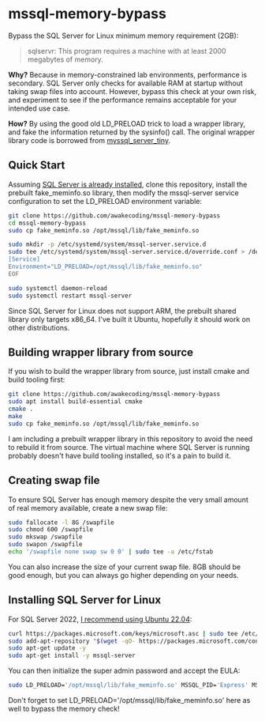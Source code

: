 # mssql-memory-bypass

Bypass the SQL Server for Linux minimum memory requirement (2GB):

> sqlservr: This program requires a machine with at least 2000 megabytes of memory.

**Why?** Because in memory-constrained lab environments, performance is secondary. SQL Server only checks for available RAM at startup without taking swap files into account. However, bypass this check at your own risk, and experiment to see if the performance remains acceptable for your intended use case.

**How?** By using the good old LD_PRELOAD trick to load a wrapper library, and fake the information returned by the sysinfo() call. The original wrapper library code is borrowed from [myssql_server_tiny](https://github.com/justin2004/mssql_server_tiny).

## Quick Start

Assuming [SQL Server is already installed](https://learn.microsoft.com/en-us/sql/linux/sql-server-linux-setup?view=sql-server-ver16), clone this repository, install the prebuilt fake_meminfo.so library, then modify the mssql-server service configuration to set the LD_PRELOAD environment variable:

```bash
git clone https://github.com/awakecoding/mssql-memory-bypass
cd mssql-memory-bypass
sudo cp fake_meminfo.so /opt/mssql/lib/fake_meminfo.so

sudo mkdir -p /etc/systemd/system/mssql-server.service.d
sudo tee /etc/systemd/system/mssql-server.service.d/override.conf > /dev/null <<EOF
[Service]
Environment="LD_PRELOAD=/opt/mssql/lib/fake_meminfo.so"
EOF

sudo systemctl daemon-reload
sudo systemctl restart mssql-server
```

Since SQL Server for Linux does not support ARM, the prebuilt shared library only targets x86_64. I've built it Ubuntu, hopefully it should work on other distributions.

## Building wrapper library from source

If you wish to build the wrapper library from source, just install cmake and build tooling first:

```bash
git clone https://github.com/awakecoding/mssql-memory-bypass
sudo apt install build-essential cmake
cmake .
make
sudo cp fake_meminfo.so /opt/mssql/lib/fake_meminfo.so
```

I am including a prebuilt wrapper library in this repository to avoid the need to rebuild it from source. The virtual machine where SQL Server is running probably doesn't have build tooling installed, so it's a pain to build it.

## Creating swap file

To ensure SQL Server has enough memory despite the very small amount of real memory available, create a new swap file:

```bash
sudo fallocate -l 8G /swapfile
sudo chmod 600 /swapfile
sudo mkswap /swapfile
sudo swapon /swapfile
echo '/swapfile none swap sw 0 0' | sudo tee -a /etc/fstab
```

You can also increase the size of your current swap file. 8GB should be good enough, but you can always go higher depending on your needs.

## Installing SQL Server for Linux

For SQL Server 2022, [I recommend using Ubuntu 22.04](https://learn.microsoft.com/en-us/sql/linux/quickstart-install-connect-ubuntu?view=sql-server-ver16&tabs=ubuntu2204):

```bash
curl https://packages.microsoft.com/keys/microsoft.asc | sudo tee /etc/apt/trusted.gpg.d/microsoft.asc
sudo add-apt-repository "$(wget -qO- https://packages.microsoft.com/config/ubuntu/$(lsb_release -rs)/mssql-server-2022.list)"
sudo apt-get update -y
sudo apt-get install -y mssql-server
```

You can then initialize the super admin password and accept the EULA:

```bash
sudo LD_PRELOAD='/opt/mssql/lib/fake_meminfo.so' MSSQL_PID='Express' MSSQL_SA_PASSWORD='SuperPass123!' /opt/mssql/bin/mssql-conf -n setup accept-eula
```

Don't forget to set LD_PRELOAD='/opt/mssql/lib/fake_meminfo.so' here as well to bypass the memory check!
